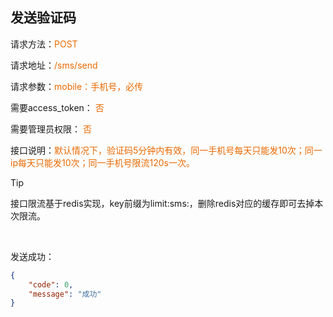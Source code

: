 ## 发送验证码

<p>请求方法：<span style="color:#e96900">POST</p>
<p>请求地址：<span style="color:#e96900">/sms/send</span></p>
<p>请求参数：<span style="color:#e96900">mobile：手机号，必传</span></p>
<p>需要access_token： <span style="color:#e96900">否</span></p>
<p>需要管理员权限： <span style="color:#e96900">否</span></p>
<p>接口说明：<span style="color:#e96900">默认情况下，验证码5分钟内有效，同一手机号每天只能发10次；同一ip每天只能发10次；同一手机号限流120s一次。</span></p>

> [!TIP]
> 接口限流基于redis实现，key前缀为limit:sms:，删除redis对应的缓存即可去掉本次限流。
<br>

发送成功：
```json
{  
	"code": 0,  
	"message": "成功"
}
```
